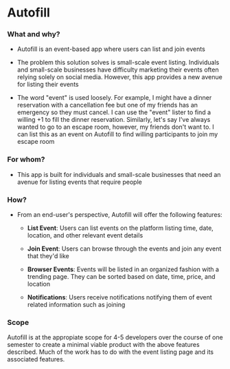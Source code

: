 # Autofill

### What and why?

* Autofill is an event-based app where users can list and join events

* The problem this solution solves is small-scale event listing. Individuals and small-scale businesses have difficulty marketing their events often relying solely on social media. However, this app provides a new avenue for listing their events

* The word "event" is used loosely. For example, I might have a dinner reservation with a cancellation fee but one of my friends has an emergency so they must cancel. I can use the "event" lister to find a willing +1 to fill the dinner reservation. Similarly, let's say I've always wanted to go to an escape room, however, my friends don't want to. I can list this as an event on Autofill to find willing participants to join my escape room

### For whom?

* This app is built for individuals and small-scale businesses that need an avenue for listing events that require people

### How?

* From an end-user's perspective, Autofill will offer the following features:

  * __List Event__: Users can list events on the platform listing time, date, location, and other relevant event details

  * __Join Event__: Users can browse through the events and join any event that they'd like

  * __Browser Events__: Events will be listed in an organized fashion with a trending page. They can be sorted based on date, time, price, and location

  * __Notifications__: Users receive notifications notifying them of event related information such as joining

### Scope

Autofill is at the appropiate scope for 4-5 developers over the course of one semester to create a minimal viable product with the above features described. Much of the work has to do with the event listing page and its associated features.
